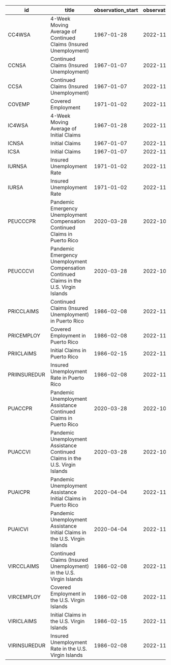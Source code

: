 | id           | title                                                                                    | observation_start   | observation_end   |
|--------------|------------------------------------------------------------------------------------------|---------------------|-------------------|
| CC4WSA       | 4-Week Moving Average of Continued Claims (Insured Unemployment)                         | 1967-01-28          | 2022-11-19        |
| CCNSA        | Continued Claims (Insured Unemployment)                                                  | 1967-01-07          | 2022-11-19        |
| CCSA         | Continued Claims (Insured Unemployment)                                                  | 1967-01-07          | 2022-11-19        |
| COVEMP       | Covered Employment                                                                       | 1971-01-02          | 2022-11-12        |
| IC4WSA       | 4-Week Moving Average of Initial Claims                                                  | 1967-01-28          | 2022-11-26        |
| ICNSA        | Initial Claims                                                                           | 1967-01-07          | 2022-11-26        |
| ICSA         | Initial Claims                                                                           | 1967-01-07          | 2022-11-26        |
| IURNSA       | Insured Unemployment Rate                                                                | 1971-01-02          | 2022-11-19        |
| IURSA        | Insured Unemployment Rate                                                                | 1971-01-02          | 2022-11-19        |
| PEUCCCPR     | Pandemic Emergency Unemployment Compensation Continued Claims in Puerto Rico             | 2020-03-28          | 2022-10-22        |
| PEUCCCVI     | Pandemic Emergency Unemployment Compensation Continued Claims in the U.S. Virgin Islands | 2020-03-28          | 2022-10-22        |
| PRICCLAIMS   | Continued Claims (Insured Unemployment) in Puerto Rico                                   | 1986-02-08          | 2022-11-19        |
| PRICEMPLOY   | Covered Employment in Puerto Rico                                                        | 1986-02-08          | 2022-11-19        |
| PRIICLAIMS   | Initial Claims in Puerto Rico                                                            | 1986-02-15          | 2022-11-26        |
| PRIINSUREDUR | Insured Unemployment Rate in Puerto Rico                                                 | 1986-02-08          | 2022-11-19        |
| PUACCPR      | Pandemic Unemployment Assistance Continued Claims in Puerto Rico                         | 2020-03-28          | 2022-10-22        |
| PUACCVI      | Pandemic Unemployment Assistance Continued Claims in the U.S. Virgin Islands             | 2020-03-28          | 2022-10-22        |
| PUAICPR      | Pandemic Unemployment Assistance Initial Claims in Puerto Rico                           | 2020-04-04          | 2022-11-05        |
| PUAICVI      | Pandemic Unemployment Assistance Initial Claims in the U.S. Virgin Islands               | 2020-04-04          | 2022-11-05        |
| VIRCCLAIMS   | Continued Claims (Insured Unemployment) in the U.S. Virgin Islands                       | 1986-02-08          | 2022-11-19        |
| VIRCEMPLOY   | Covered Employment in the U.S. Virgin Islands                                            | 1986-02-08          | 2022-11-19        |
| VIRICLAIMS   | Initial Claims in the U.S. Virgin Islands                                                | 1986-02-15          | 2022-11-26        |
| VIRINSUREDUR | Insured Unemployment Rate in the U.S. Virgin Islands                                     | 1986-02-08          | 2022-11-19        |